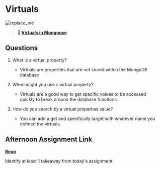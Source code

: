# Virtuals

![replace_me](https://codeworks.blob.core.windows.net/public/assets/img/illustrations/placeholder.svg)

> **📖 [Virtuals in Mongoose](https://codeworksacademy.com/fs-student-guide/resources/wk5/04-Virtuals)**

## Questions

1. What is a virtual property?
    - Virtuals are properties that are not stored within the MongoDB database

2. When might you use a virtual property? 
    - Virtuals are a good way to get specific values to be accessed quickly to break around the database functions. 

3. How do you search by a virtual properties value?
    - You can add a get and specifically target with whatever name you defined the virtuals. 

## Afternoon Assignment Link

**[Repo](https://github.com/ThomF/<ASSIGNMENT_REPO>)**

Identify at least 1 takeaway from today's assignment
